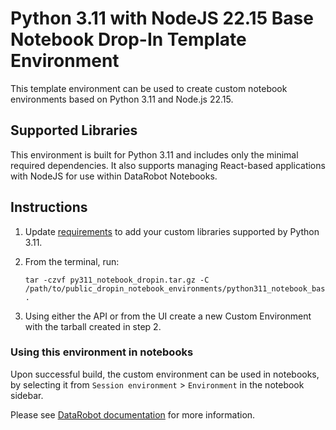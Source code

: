 # Python 3.11 with NodeJS 22.15 Base Notebook Drop-In Template Environment

This template environment can be used to create custom notebook environments based on Python 3.11 and Node.js 22.15.

## Supported Libraries

This environment is built for Python 3.11 and includes only the minimal required dependencies. It also supports managing React-based applications with NodeJS for use within DataRobot Notebooks.

## Instructions

1. Update [requirements](requirements.txt) to add your custom libraries supported by Python 3.11.
2. From the terminal, run:

   ```
   tar -czvf py311_notebook_dropin.tar.gz -C /path/to/public_dropin_notebook_environments/python311_notebook_base/ .
   ```

3. Using either the API or from the UI create a new Custom Environment with the tarball created in step 2.

### Using this environment in notebooks

Upon successful build, the custom environment can be used in notebooks, by selecting it
from `Session environment` > `Environment` in the notebook sidebar.

Please see [DataRobot documentation](https://docs.datarobot.com/en/docs/workbench/wb-notebook/wb-code-nb/wb-env-nb.html#custom-environment-images) for more information.

